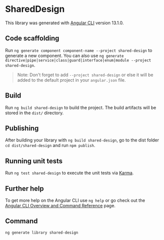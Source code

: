 # SharedDesign

This library was generated with [Angular CLI](https://github.com/angular/angular-cli) version 13.1.0.

## Code scaffolding

Run `ng generate component component-name --project shared-design` to generate a new component. You can also use `ng generate directive|pipe|service|class|guard|interface|enum|module --project shared-design`.

> Note: Don't forget to add `--project shared-design` or else it will be added to the default project in your `angular.json` file.

## Build

Run `ng build shared-design` to build the project. The build artifacts will be stored in the `dist/` directory.

## Publishing

After building your library with `ng build shared-design`, go to the dist folder `cd dist/shared-design` and run `npm publish`.

## Running unit tests

Run `ng test shared-design` to execute the unit tests via [Karma](https://karma-runner.github.io).

## Further help

To get more help on the Angular CLI use `ng help` or go check out the [Angular CLI Overview and Command Reference](https://angular.io/cli) page.

## Command

```sh
ng generate library shared-design
```
